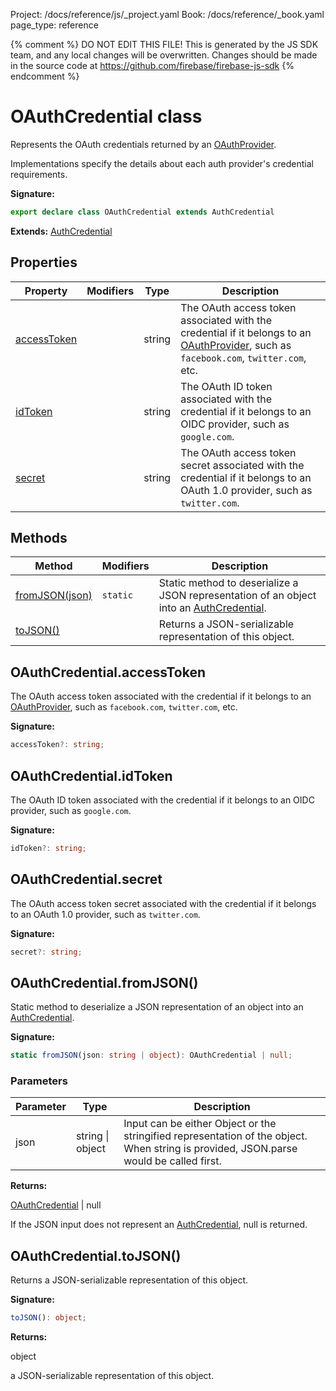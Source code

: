 Project: /docs/reference/js/_project.yaml
Book: /docs/reference/_book.yaml
page_type: reference

{% comment %}
DO NOT EDIT THIS FILE!
This is generated by the JS SDK team, and any local changes will be
overwritten. Changes should be made in the source code at
https://github.com/firebase/firebase-js-sdk
{% endcomment %}

# OAuthCredential class
Represents the OAuth credentials returned by an [OAuthProvider](./auth.oauthprovider.md#oauthprovider_class)<!-- -->.

Implementations specify the details about each auth provider's credential requirements.

<b>Signature:</b>

```typescript
export declare class OAuthCredential extends AuthCredential 
```
<b>Extends:</b> [AuthCredential](./auth.authcredential.md#authcredential_class)

## Properties

|  Property | Modifiers | Type | Description |
|  --- | --- | --- | --- |
|  [accessToken](./auth.oauthcredential.md#oauthcredentialaccesstoken) |  | string | The OAuth access token associated with the credential if it belongs to an [OAuthProvider](./auth.oauthprovider.md#oauthprovider_class)<!-- -->, such as <code>facebook.com</code>, <code>twitter.com</code>, etc. |
|  [idToken](./auth.oauthcredential.md#oauthcredentialidtoken) |  | string | The OAuth ID token associated with the credential if it belongs to an OIDC provider, such as <code>google.com</code>. |
|  [secret](./auth.oauthcredential.md#oauthcredentialsecret) |  | string | The OAuth access token secret associated with the credential if it belongs to an OAuth 1.0 provider, such as <code>twitter.com</code>. |

## Methods

|  Method | Modifiers | Description |
|  --- | --- | --- |
|  [fromJSON(json)](./auth.oauthcredential.md#oauthcredentialfromjson) | <code>static</code> | Static method to deserialize a JSON representation of an object into an [AuthCredential](./auth.authcredential.md#authcredential_class)<!-- -->. |
|  [toJSON()](./auth.oauthcredential.md#oauthcredentialtojson) |  | Returns a JSON-serializable representation of this object. |

## OAuthCredential.accessToken

The OAuth access token associated with the credential if it belongs to an [OAuthProvider](./auth.oauthprovider.md#oauthprovider_class)<!-- -->, such as `facebook.com`<!-- -->, `twitter.com`<!-- -->, etc.

<b>Signature:</b>

```typescript
accessToken?: string;
```

## OAuthCredential.idToken

The OAuth ID token associated with the credential if it belongs to an OIDC provider, such as `google.com`<!-- -->.

<b>Signature:</b>

```typescript
idToken?: string;
```

## OAuthCredential.secret

The OAuth access token secret associated with the credential if it belongs to an OAuth 1.0 provider, such as `twitter.com`<!-- -->.

<b>Signature:</b>

```typescript
secret?: string;
```

## OAuthCredential.fromJSON()

Static method to deserialize a JSON representation of an object into an [AuthCredential](./auth.authcredential.md#authcredential_class)<!-- -->.

<b>Signature:</b>

```typescript
static fromJSON(json: string | object): OAuthCredential | null;
```

### Parameters

|  Parameter | Type | Description |
|  --- | --- | --- |
|  json | string \| object | Input can be either Object or the stringified representation of the object. When string is provided, JSON.parse would be called first. |

<b>Returns:</b>

[OAuthCredential](./auth.oauthcredential.md#oauthcredential_class) \| null

If the JSON input does not represent an [AuthCredential](./auth.authcredential.md#authcredential_class)<!-- -->, null is returned.

## OAuthCredential.toJSON()

Returns a JSON-serializable representation of this object.

<b>Signature:</b>

```typescript
toJSON(): object;
```
<b>Returns:</b>

object

a JSON-serializable representation of this object.


